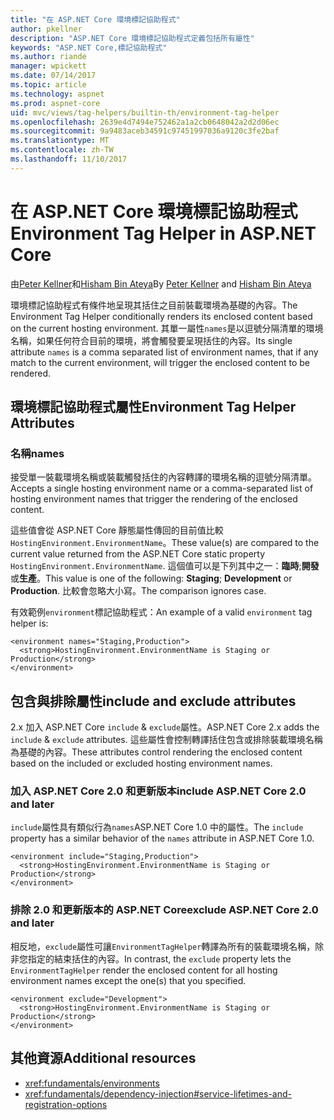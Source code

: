 ```yaml
---
title: "在 ASP.NET Core 環境標記協助程式"
author: pkellner
description: "ASP.NET Core 環境標記協助程式定義包括所有屬性"
keywords: "ASP.NET Core,標記協助程式"
ms.author: riande
manager: wpickett
ms.date: 07/14/2017
ms.topic: article
ms.technology: aspnet
ms.prod: aspnet-core
uid: mvc/views/tag-helpers/builtin-th/environment-tag-helper
ms.openlocfilehash: 2639e4d7494e752462a1a2cb0648042a2d2d06ec
ms.sourcegitcommit: 9a9483aceb34591c97451997036a9120c3fe2baf
ms.translationtype: MT
ms.contentlocale: zh-TW
ms.lasthandoff: 11/10/2017
---
```

# <a name="environment-tag-helper-in-aspnet-core"></a><span data-ttu-id="e9115-104">在 ASP.NET Core 環境標記協助程式</span><span class="sxs-lookup"><span data-stu-id="e9115-104">Environment Tag Helper in ASP.NET Core</span></span>

<span data-ttu-id="e9115-105">由[Peter Kellner](http://peterkellner.net)和[Hisham Bin Ateya](https://twitter.com/hishambinateya)</span><span class="sxs-lookup"><span data-stu-id="e9115-105">By [Peter Kellner](http://peterkellner.net) and [Hisham Bin Ateya](https://twitter.com/hishambinateya)</span></span>

<span data-ttu-id="e9115-106">環境標記協助程式有條件地呈現其括住之目前裝載環境為基礎的內容。</span><span class="sxs-lookup"><span data-stu-id="e9115-106">The Environment Tag Helper conditionally renders its enclosed content based on the current hosting environment.</span></span> <span data-ttu-id="e9115-107">其單一屬性`names`是以逗號分隔清單的環境名稱，如果任何符合目前的環境，將會觸發要呈現括住的內容。</span><span class="sxs-lookup"><span data-stu-id="e9115-107">Its single attribute `names` is a comma separated list of environment names, that if any match to the current environment, will trigger the enclosed content to be rendered.</span></span>

## <a name="environment-tag-helper-attributes"></a><span data-ttu-id="e9115-108">環境標記協助程式屬性</span><span class="sxs-lookup"><span data-stu-id="e9115-108">Environment Tag Helper Attributes</span></span>

### <a name="names"></a><span data-ttu-id="e9115-109">名稱</span><span class="sxs-lookup"><span data-stu-id="e9115-109">names</span></span>

<span data-ttu-id="e9115-110">接受單一裝載環境名稱或裝載觸發括住的內容轉譯的環境名稱的逗號分隔清單。</span><span class="sxs-lookup"><span data-stu-id="e9115-110">Accepts a single hosting environment name or a comma-separated list of hosting environment names that trigger the rendering of the enclosed content.</span></span>

<span data-ttu-id="e9115-111">這些值會從 ASP.NET Core 靜態屬性傳回的目前值比較`HostingEnvironment.EnvironmentName`。</span><span class="sxs-lookup"><span data-stu-id="e9115-111">These value(s) are compared to the current value returned from the ASP.NET Core static property `HostingEnvironment.EnvironmentName`.</span></span>  <span data-ttu-id="e9115-112">這個值可以是下列其中之一：**臨時**;**開發**或**生產**。</span><span class="sxs-lookup"><span data-stu-id="e9115-112">This value is one of the following: **Staging**; **Development** or **Production**.</span></span> <span data-ttu-id="e9115-113">比較會忽略大小寫。</span><span class="sxs-lookup"><span data-stu-id="e9115-113">The comparison ignores case.</span></span>

<span data-ttu-id="e9115-114">有效範例`environment`標記協助程式：</span><span class="sxs-lookup"><span data-stu-id="e9115-114">An example of a valid `environment` tag helper is:</span></span>

```cshtml
<environment names="Staging,Production">
  <strong>HostingEnvironment.EnvironmentName is Staging or Production</strong>
</environment>
```

## <a name="include-and-exclude-attributes"></a><span data-ttu-id="e9115-115">包含與排除屬性</span><span class="sxs-lookup"><span data-stu-id="e9115-115">include and exclude attributes</span></span>

<span data-ttu-id="e9115-116">2.x 加入 ASP.NET Core `include`  &  `exclude`屬性。</span><span class="sxs-lookup"><span data-stu-id="e9115-116">ASP.NET Core 2.x adds the `include` & `exclude` attributes.</span></span> <span data-ttu-id="e9115-117">這些屬性會控制轉譯括住包含或排除裝載環境名稱為基礎的內容。</span><span class="sxs-lookup"><span data-stu-id="e9115-117">These attributes control rendering the enclosed content based on the included or excluded hosting environment names.</span></span>

### <a name="include-aspnet-core-20-and-later"></a><span data-ttu-id="e9115-118">加入 ASP.NET Core 2.0 和更新版本</span><span class="sxs-lookup"><span data-stu-id="e9115-118">include ASP.NET Core 2.0 and later</span></span>

<span data-ttu-id="e9115-119">`include`屬性具有類似行為`names`ASP.NET Core 1.0 中的屬性。</span><span class="sxs-lookup"><span data-stu-id="e9115-119">The `include` property has a similar behavior of the `names` attribute in ASP.NET Core 1.0.</span></span>

```cshtml
<environment include="Staging,Production">
  <strong>HostingEnvironment.EnvironmentName is Staging or Production</strong>
</environment>
```

### <a name="exclude-aspnet-core-20-and-later"></a><span data-ttu-id="e9115-120">排除 2.0 和更新版本的 ASP.NET Core</span><span class="sxs-lookup"><span data-stu-id="e9115-120">exclude ASP.NET Core 2.0 and later</span></span>

<span data-ttu-id="e9115-121">相反地，`exclude`屬性可讓`EnvironmentTagHelper`轉譯為所有的裝載環境名稱，除非您指定的結束括住的內容。</span><span class="sxs-lookup"><span data-stu-id="e9115-121">In contrast, the `exclude` property lets the `EnvironmentTagHelper` render the enclosed content for all hosting environment names except the one(s) that you specified.</span></span>

```cshtml
<environment exclude="Development">
  <strong>HostingEnvironment.EnvironmentName is Staging or Production</strong>
</environment>
```

## <a name="additional-resources"></a><span data-ttu-id="e9115-122">其他資源</span><span class="sxs-lookup"><span data-stu-id="e9115-122">Additional resources</span></span>

* <xref:fundamentals/environments>
* <xref:fundamentals/dependency-injection#service-lifetimes-and-registration-options>
